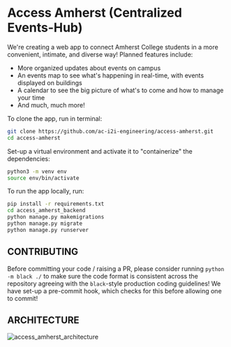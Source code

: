 # Access Amherst (Centralized Events-Hub)

We're creating a web app to connect Amherst College students in a more convenient, intimate, and diverse way! Planned features include:
* More organized updates about events on campus
* An events map to see what's happening in real-time, with events displayed on buildings
* A calendar to see the big picture of what's to come and how to manage your time
* And much, much more!

To clone the app, run in terminal:

```bash
git clone https://github.com/ac-i2i-engineering/access-amherst.git
cd access-amherst
```

Set-up a virtual environment and activate it to "containerize" the dependencies:

```bash
python3 -m venv env
source env/bin/activate
```

To run the app locally, run:

```bash
pip install -r requirements.txt
cd access_amherst_backend
python manage.py makemigrations
python manage.py migrate
python manage.py runserver
```

## CONTRIBUTING

Before committing your code / raising a PR, please consider running `python -m black ./` to make sure the code format is consistent across the repository agreeing with the `black`-style production coding guidelines! We have set-up a pre-commit hook, which checks for this before allowing one to commit!

## ARCHITECTURE

![access_amherst_architecture](https://github.com/user-attachments/assets/abac7dae-4558-474f-80ca-68633f65c7b4)



